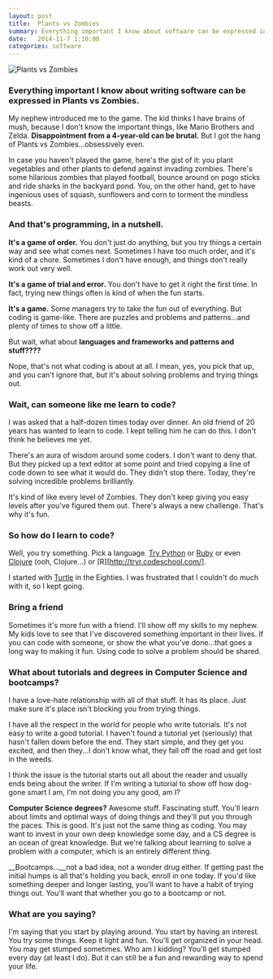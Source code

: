 ```yaml
---
layout: post
title:  Plants vs Zombies
summary: Everything important I know about software can be expressed in Plants vs Zombies.
date:   2014-11-7 1:10:00
categories: software
---
```


![Plants vs Zombies][zombies]

### Everything important I know about writing software can be expressed in Plants vs Zombies.

My nephew introduced me to the game.  The kid thinks I have brains of mush, because I don't know the important things, like Mario Brothers and Zelda.  __Disappointment from a 4-year-old can be brutal.__  But I got the hang of Plants vs Zombies...obsessively even.

In case you haven't played the game, here's the gist of it: you plant vegetables and other plants to defend against invading zombies.  There's some hilarious zombies that played football, bounce around on pogo sticks and ride sharks in the backyard pond.  You, on the other hand, get to have ingenious uses of squash, sunflowers and corn to torment the mindless beasts.

### And that's programming, in a nutshell.

__It's a game of order.__  You don't just do anything, but you try things a certain way and see what comes next.  Sometimes I have too much order, and it's kind of a chore.  Sometimes I don't have enough, and things don't really work out very well.

__It's a game of trial and error.__  You don't have to get it right the first time.  In fact, trying new things often is kind of when the fun starts.

__It's a game.__  Some managers try to take the fun out of everything.  But coding is game-like.  There are puzzles and problems and patterns...and plenty of times to show off a little.

But wait, what about __languages and frameworks and patterns and stuff????__

Nope, that's not what coding is about at all.  I mean, yes, you pick that up, and you can't ignore that, but it's about solving problems and trying things out.

### Wait, can someone like me learn to code?

I was asked that a half-dozen times today over dinner.  An old friend of 20 years has wanted to learn to code.  I kept telling him he can do this.  I don't think he believes me yet.

There's an aura of wisdom around some coders.  I don't want to deny that.  But they picked up a text editor at some point and tried copying a line of code down to see what it would do.  They didn't stop there.  Today, they're solving incredible problems brilliantly.

It's kind of like every level of Zombies.  They don't keep giving you easy levels after you've figured them out.  There's always a new challenge.  That's why it's fun.

### So how do I learn to code?

Well, you try something.  Pick a language.  [Try Python](https://try-python.appspot.com/) or [Ruby](http://tryruby.org/levels/1/challenges/0) or even [Clojure](http://www.tryclj.com/) (ooh, Clojure...) or [R][http://tryr.codeschool.com/].

I started with [Turtle](http://turtleacademy.com/) in the Eighties.  I was frustrated that I couldn't do much with it, so I kept going.

### Bring a friend

Sometimes it's more fun with a friend.  I'll show off my skills to my nephew.  My kids love to see that I've discovered something important in their lives.  If you can code with someone, or show the what you've done...that goes a long way to making it fun.  Using code to solve a problem should be shared.

### What about tutorials and degrees in Computer Science and bootcamps?

I have a love-hate relationship with all of that stuff.  It has its place. Just make sure it's place isn't blocking you from trying things.

I have all the respect in the world for people who write tutorials.  It's not easy to write a good tutorial.  I haven't found a tutorial yet (seriously) that hasn't fallen down before the end.  They start simple, and they get you excited, and then they...I don't know what, they fall off the road and get lost in the weeds.

I think the issue is the tutorial starts out all about the reader and usually ends being about the writer.  If I'm writing a tutorial to show off how dog-gone smart I am, I'm not doing you any good, am I?

__Computer Science degrees?__ Awesome stuff.  Fascinating stuff.  You'll learn about limits and optimal ways of doing things and they'll put you through the paces.  This is good.  It's just not the same thing as coding.  You may want to invest in your own deep knowledge some day, and a CS degree is an ocean of great knowledge.  But we're talking about learning to solve a problem with a computer, which is an entirely different thing.

__Bootcamps...__not a bad idea, not a wonder drug either.  If getting past the initial humps is all that's holding you back, enroll in one today.  If you'd like something deeper and longer lasting, you'll want to have a habit of trying things out.  You'll want that whether you go to a bootcamp or not.

### What are you saying?

I'm saying that you start by playing around.  You start by having an interest.  You try some things.  Keep it light and fun.  You'll get organized in your head.  You may get stumped sometimes.  Who am I kidding?  You'll get stumped every day (at least I do).  But it can still be a fun and rewarding way to spend your life.

[zombies]: https://lh3.ggpht.com/e8GBUptUS2ELe-ybtx_V3eeESNv30cU-kkFppDGlPhkFWPHv5UWx-J3Tb2VLzcSxUP0=w300
